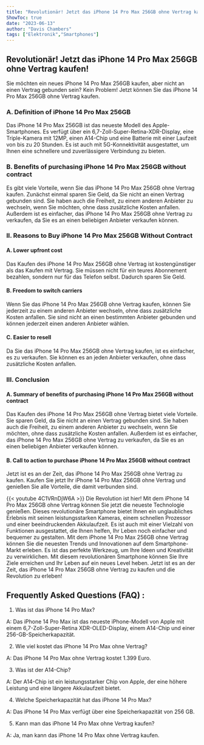 ```yaml
---
title: "Revolutionär! Jetzt das iPhone 14 Pro Max 256GB ohne Vertrag kaufen!"
ShowToc: true 
date: "2023-06-13"
author: "Davis Chambers" 
tags: ["Elektronik","Smartphones"]
---
```

## Revolutionär! Jetzt das iPhone 14 Pro Max 256GB ohne Vertrag kaufen!

Sie möchten ein neues iPhone 14 Pro Max 256GB kaufen, aber nicht an einen Vertrag gebunden sein? Kein Problem! Jetzt können Sie das iPhone 14 Pro Max 256GB ohne Vertrag kaufen.

### A. Definition of iPhone 14 Pro Max 256GB

Das iPhone 14 Pro Max 256GB ist das neueste Modell des Apple-Smartphones. Es verfügt über ein 6,7-Zoll-Super-Retina-XDR-Display, eine Triple-Kamera mit 12MP, einen A14-Chip und eine Batterie mit einer Laufzeit von bis zu 20 Stunden. Es ist auch mit 5G-Konnektivität ausgestattet, um Ihnen eine schnellere und zuverlässigere Verbindung zu bieten.

### B. Benefits of purchasing iPhone 14 Pro Max 256GB without contract

Es gibt viele Vorteile, wenn Sie das iPhone 14 Pro Max 256GB ohne Vertrag kaufen. Zunächst einmal sparen Sie Geld, da Sie nicht an einen Vertrag gebunden sind. Sie haben auch die Freiheit, zu einem anderen Anbieter zu wechseln, wenn Sie möchten, ohne dass zusätzliche Kosten anfallen. Außerdem ist es einfacher, das iPhone 14 Pro Max 256GB ohne Vertrag zu verkaufen, da Sie es an einen beliebigen Anbieter verkaufen können.

### II. Reasons to Buy iPhone 14 Pro Max 256GB Without Contract

#### A. Lower upfront cost

Das Kaufen des iPhone 14 Pro Max 256GB ohne Vertrag ist kostengünstiger als das Kaufen mit Vertrag. Sie müssen nicht für ein teures Abonnement bezahlen, sondern nur für das Telefon selbst. Dadurch sparen Sie Geld.

#### B. Freedom to switch carriers

Wenn Sie das iPhone 14 Pro Max 256GB ohne Vertrag kaufen, können Sie jederzeit zu einem anderen Anbieter wechseln, ohne dass zusätzliche Kosten anfallen. Sie sind nicht an einen bestimmten Anbieter gebunden und können jederzeit einen anderen Anbieter wählen.

#### C. Easier to resell

Da Sie das iPhone 14 Pro Max 256GB ohne Vertrag kaufen, ist es einfacher, es zu verkaufen. Sie können es an jeden Anbieter verkaufen, ohne dass zusätzliche Kosten anfallen.

### III. Conclusion

#### A. Summary of benefits of purchasing iPhone 14 Pro Max 256GB without contract

Das Kaufen des iPhone 14 Pro Max 256GB ohne Vertrag bietet viele Vorteile. Sie sparen Geld, da Sie nicht an einen Vertrag gebunden sind. Sie haben auch die Freiheit, zu einem anderen Anbieter zu wechseln, wenn Sie möchten, ohne dass zusätzliche Kosten anfallen. Außerdem ist es einfacher, das iPhone 14 Pro Max 256GB ohne Vertrag zu verkaufen, da Sie es an einen beliebigen Anbieter verkaufen können.

#### B. Call to action to purchase iPhone 14 Pro Max 256GB without contract

Jetzt ist es an der Zeit, das iPhone 14 Pro Max 256GB ohne Vertrag zu kaufen. Kaufen Sie jetzt Ihr iPhone 14 Pro Max 256GB ohne Vertrag und genießen Sie alle Vorteile, die damit verbunden sind.

{{< youtube 4C1VRnDjW6A >}} 
Die Revolution ist hier! Mit dem iPhone 14 Pro Max 256GB ohne Vertrag können Sie jetzt die neueste Technologie genießen. Dieses revolutionäre Smartphone bietet Ihnen ein unglaubliches Erlebnis mit seinen leistungsstarken Kameras, einem schnellen Prozessor und einer beeindruckenden Akkulaufzeit. Es ist auch mit einer Vielzahl von Funktionen ausgestattet, die Ihnen helfen, Ihr Leben noch einfacher und bequemer zu gestalten. Mit dem iPhone 14 Pro Max 256GB ohne Vertrag können Sie die neuesten Trends und Innovationen auf dem Smartphone-Markt erleben. Es ist das perfekte Werkzeug, um Ihre Ideen und Kreativität zu verwirklichen. Mit diesem revolutionären Smartphone können Sie Ihre Ziele erreichen und Ihr Leben auf ein neues Level heben. Jetzt ist es an der Zeit, das iPhone 14 Pro Max 256GB ohne Vertrag zu kaufen und die Revolution zu erleben!

## Frequently Asked Questions (FAQ) :
1. Was ist das iPhone 14 Pro Max? 

A: Das iPhone 14 Pro Max ist das neueste iPhone-Modell von Apple mit einem 6,7-Zoll-Super-Retina XDR-OLED-Display, einem A14-Chip und einer 256-GB-Speicherkapazität.

2. Wie viel kostet das iPhone 14 Pro Max ohne Vertrag? 

A: Das iPhone 14 Pro Max ohne Vertrag kostet 1.399 Euro.

3. Was ist der A14-Chip? 

A: Der A14-Chip ist ein leistungsstarker Chip von Apple, der eine höhere Leistung und eine längere Akkulaufzeit bietet.

4. Welche Speicherkapazität hat das iPhone 14 Pro Max? 

A: Das iPhone 14 Pro Max verfügt über eine Speicherkapazität von 256 GB.

5. Kann man das iPhone 14 Pro Max ohne Vertrag kaufen? 

A: Ja, man kann das iPhone 14 Pro Max ohne Vertrag kaufen.


